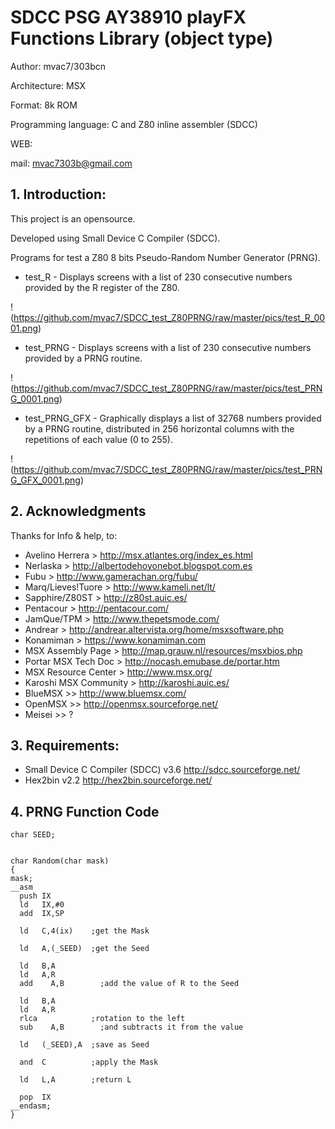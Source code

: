 # SDCC PSG AY38910 playFX Functions Library (object type)

Author: mvac7/303bcn

Architecture: MSX

Format: 8k ROM

Programming language: C and Z80 inline assembler (SDCC)

WEB: 

mail: mvac7303b@gmail.com




## 1. Introduction:

This project is an opensource.

Developed using Small Device C Compiler (SDCC).
  
Programs for test a Z80 8 bits Pseudo-Random Number Generator (PRNG).

- test_R - Displays screens with a list of 230 consecutive numbers provided by the R register of the Z80.

!(https://github.com/mvac7/SDCC_test_Z80PRNG/raw/master/pics/test_R_0001.png)

- test_PRNG - Displays screens with a list of 230 consecutive numbers provided by a PRNG routine.

!(https://github.com/mvac7/SDCC_test_Z80PRNG/raw/master/pics/test_PRNG_0001.png)

- test_PRNG_GFX - Graphically displays a list of 32768 numbers provided by a PRNG routine, distributed in 256 horizontal columns with the repetitions of each value (0 to 255).

!(https://github.com/mvac7/SDCC_test_Z80PRNG/raw/master/pics/test_PRNG_GFX_0001.png)

                           


## 2. Acknowledgments
  
Thanks for Info & help, to:

* Avelino Herrera > http://msx.atlantes.org/index_es.html
* Nerlaska > http://albertodehoyonebot.blogspot.com.es
* Fubu > http://www.gamerachan.org/fubu/
* Marq/Lieves!Tuore > http://www.kameli.net/lt/
* Sapphire/Z80ST > http://z80st.auic.es/
* Pentacour > http://pentacour.com/
* JamQue/TPM > http://www.thepetsmode.com/
* Andrear > http://andrear.altervista.org/home/msxsoftware.php
* Konamiman > https://www.konamiman.com
* MSX Assembly Page > http://map.grauw.nl/resources/msxbios.php
* Portar MSX Tech Doc > http://nocash.emubase.de/portar.htm
* MSX Resource Center > http://www.msx.org/
* Karoshi MSX Community > http://karoshi.auic.es/
* BlueMSX >> http://www.bluemsx.com/
* OpenMSX >> http://openmsx.sourceforge.net/
* Meisei  >> ?



## 3. Requirements:

* Small Device C Compiler (SDCC) v3.6 http://sdcc.sourceforge.net/
* Hex2bin v2.2 http://hex2bin.sourceforge.net/     



## 4. PRNG Function Code

```
char SEED;


char Random(char mask)
{
mask;
__asm
  push IX
  ld   IX,#0
  add  IX,SP
  
  ld   C,4(ix)    ;get the Mask

  ld   A,(_SEED)  ;get the Seed
    			
  ld   B,A	
  ld   A,R  
  add	 A,B        ;add the value of R to the Seed
  
  ld   B,A
  ld   A,R
  rlca            ;rotation to the left
  sub	 A,B        ;and subtracts it from the value 
  
  ld   (_SEED),A  ;save as Seed 
  
  and  C          ;apply the Mask
  
  ld   L,A        ;return L
  
  pop  IX    
__endasm;
} 
```